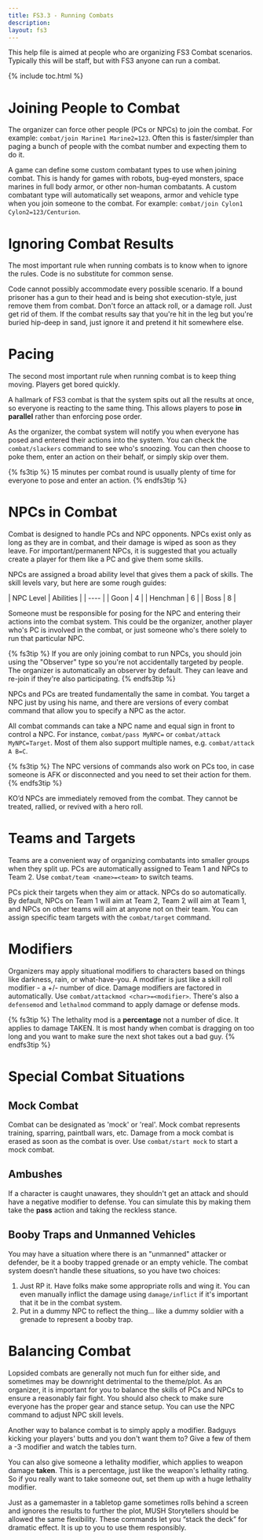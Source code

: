 ```yaml
---
title: FS3.3 - Running Combats
description: 
layout: fs3
---
```


This help file is aimed at people who are organizing FS3 Combat scenarios.  Typically this will be staff, but with FS3 anyone can run a combat.

{% include toc.html %}

# Joining People to Combat

The organizer can force other people (PCs or NPCs) to join the combat.  For example: `combat/join Marine1 Marine2=123`.  Often this is faster/simpler than paging a bunch of people with the combat number and expecting them to do it.

A game can define some custom combatant types to use when joining combat.  This is handy for games with robots, bug-eyed monsters, space marines in full body armor, or other non-human combatants.  A custom combatant type will automatically set weapons, armor and vehicle type when you join someone to the combat.  For example: `combat/join Cylon1 Cylon2=123/Centurion`.

# Ignoring Combat Results

The most important rule when running combats is to know when to ignore the rules.  Code is no substitute for common sense.

Code cannot possibly accommodate every possible scenario.  If a bound prisoner has a gun to their head and is being shot execution-style, just remove them from combat.  Don't force an attack roll, or a damage roll.  Just get rid of them.  If the combat results say that you're hit in the leg but you're buried hip-deep in sand, just ignore it and pretend it hit somewhere else.

# Pacing

The second most important rule when running combat is to keep thing moving.  Players get bored quickly.

A hallmark of FS3 combat is that the system spits out all the results at once, so everyone is reacting to the same thing.  This allows players to pose **in parallel** rather than enforcing pose order.

As the organizer, the combat system will notify you when everyone has posed and entered their actions into the system. You can check the `combat/slackers` command to see who's snoozing. You can then choose to poke them, enter an action on their behalf, or simply skip over them. 

{% fs3tip %}
15 minutes per combat round is usually plenty of time for everyone to pose and enter an action.
{% endfs3tip %}

# NPCs in Combat

Combat is designed to handle PCs and NPC opponents.  NPCs exist only as long as they are in combat, and their damage is wiped as soon as they leave.  For important/permanent NPCs, it is suggested that you actually create a player for them like a PC and give them some skills.

NPCs are assigned a broad ability level that gives them a pack of skills.  The skill levels vary, but here are some rough guides:

| NPC Level | Abilities  |
| ---- |
| Goon | 4 |
| Henchman | 6 |
| Boss | 8 |


Someone must be responsible for posing for the NPC and entering their actions into the combat system.  This could be the organizer, another player who's PC is involved in the combat, or just someone who's there solely to run that particular NPC. 
 
{% fs3tip %}
If you are only joining combat to run NPCs, you should join using the "Observer" type so you're not accidentally targeted by people.  The organizer is automatically an observer by default.  They can leave and re-join if they're also participating.
{% endfs3tip %}
 
NPCs and PCs are treated fundamentally the same in combat. You target a NPC just by using his name, and there are versions of every combat command that allow you to specify a NPC as the actor. 

All combat commands can take a NPC name and equal sign in front to control a NPC.  For instance, `combat/pass MyNPC=` or `combat/attack MyNPC=Target`.  Most of them also support multiple names, e.g. `combat/attack A B=C`.
 
{% fs3tip %}
The NPC versions of commands also work on PCs too, in case someone is AFK or disconnected and you need to set their action for them.
{% endfs3tip %}

KO’d NPCs are immediately removed from the combat. They cannot be treated, rallied, or revived with a hero roll. 

# Teams and Targets

Teams are a convenient way of organizing combatants into smaller groups when they split up. PCs are automatically assigned to Team 1 and NPCs to Team 2.  Use `combat/team <name>=<team>` to switch teams.

PCs pick their targets when they aim or attack. NPCs do so automatically. By default, NPCs on Team 1 will aim at Team 2, Team 2 will aim at Team 1, and NPCs on other teams will aim at anyone not on their team.  You can assign specific team targets with the `combat/target` command.

# Modifiers

Organizers may apply situational modifiers to characters based on things like darkness, rain, or what-have-you. A modifier is just like a skill roll modifier - a +/- number of dice.  Damage modifiers are factored in automatically.  Use `combat/attackmod <char>=<modifier>`.  There's also a `defensemod` and `lethalmod` command to apply damage or defense mods.  

{% fs3tip %}
The lethality mod is a **percentage** not a number of dice.  It applies to damage TAKEN.  It is most handy when combat is dragging on too long and you want to make sure the next shot takes out a bad guy.
{% endfs3tip %}

# Special Combat Situations

## Mock Combat

Combat can be designated as 'mock' or 'real'. Mock combat represents training, sparring, paintball wars, etc.  Damage from a mock combat is erased as soon as the combat is over.  Use `combat/start mock` to start a mock combat.

## Ambushes

If a character is caught unawares, they shouldn't get an attack and should have a negative modifier to defense.  You can simulate this by making them take the **pass** action and taking the reckless stance.

## Booby Traps and Unmanned Vehicles

You may have a situation where there is an "unmanned" attacker or defender, be it a booby trapped grenade or an empty vehicle. The combat system doesn’t handle these situations, so you have two choices: 
 
1. Just RP it. Have folks make some appropriate rolls and wing it. You can even manually inflict the damage using `damage/inflict` if it's important that it be in the combat system. 
2. Put in a dummy NPC to reflect the thing... like a dummy soldier with a grenade to represent a booby trap.

# Balancing Combat

Lopsided combats are generally not much fun for either side, and sometimes may be downright detrimental to the theme/plot. As an organizer, it is important for you to balance the skills of PCs and NPCs to ensure a reasonably fair fight. You should also check to make sure everyone has the proper gear and stance setup. You can use the NPC command to adjust NPC skill levels. 
 
Another way to balance combat is to simply apply a modifier. Badguys kicking your players' butts and you don't want them to? Give a few of them a -3 modifier and watch the tables turn. 
 
You can also give someone a lethality modifier, which applies to weapon damage **taken**. This is a percentage, just like the weapon's lethality rating. So if you really want to take someone out, set them up with a huge lethality modifier.
 
Just as a gamemaster in a tabletop game sometimes rolls behind a screen and ignores the results to further the plot, MUSH Storytellers should be allowed the same flexibility. These commands let you “stack the deck” for dramatic effect.  It is up to you to use them responsibly.
